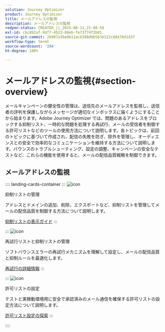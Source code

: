 ```yaml
---
solution: Journey Optimizer
product: Journey Optimizer
title: メールアドレスの監視
description: メールアドレスの監視
redpen-status: CREATED_||_2025-08-11_21-08-58
exl-id: cbc8b2af-9df7-4523-88eb-fe73f74f2b01
source-git-commit: 2b907a3be8b11ac6308d0b563e122c88478d1d37
workflow-type: tm+mt
source-wordcount: '194'
ht-degree: 100%

---
```


# メールアドレスの監視{#section-overview}

メールキャンペーンの健全性の管理は、送信先のメールアドレスを監視し、送信者の評判を保護しながらメッセージが適切なインボックスに届くようにすることから始まります。Adobe Journey Optimizer では、問題のあるアドレスをブロックする抑制リスト、一時的な問題を処理する再試行、メールの受信者を制御する許可リストなどのツールの使用方法について説明します。各トピックは、前回のトピックに基づいて作成され、配信の失敗を防ぎ、除外を管理し、オーディエンスとの安全で効率的なコミュニケーションを維持する方法について説明します。バウンスのトラブルシューティング、設定の調整、キャンペーンの安全なテストなど、これらの機能を使用すると、メールの配信品質戦略を制御できます。

## メールアドレスの監視

:::: landing-cards-container
:::
![icon](https://cdn.experienceleague.adobe.com/icons/list-check.svg)

抑制リストの管理

アドレスとドメインの追加、削除、エクスポートなど、抑制リストを管理してメールの配信品質を制御する方法について説明します。

[抑制リストの表示ガイド](../using/configuration/manage-suppression-list.md)
:::

:::
![icon](https://cdn.experienceleague.adobe.com/icons/gear.svg)

再試行リストと抑制リストの管理

ソフトバウンスエラーの再試行メカニズムを理解して設定し、メールの配信品質と抑制ルールを最適化します。

[再試行の詳細情報](../using/configuration/retries.md)
:::

:::
![icon](https://cdn.experienceleague.adobe.com/icons/shield-halved.svg)

許可リストの設定

テストと実稼動環境用に安全で承認済みのメール通信を確保する許可リストの設定方法について説明します。

[許可リスト設定の探索](../using/configuration/allow-list.md)
:::

::::

